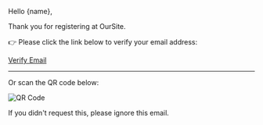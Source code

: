 Hello {name},

Thank you for registering at OurSite.

👉 Please click the link below to verify your email address:

[Verify Email]({verification_url})

---

Or scan the QR code below:

![QR Code]({qr_code_url})

If you didn't request this, please ignore this email.
